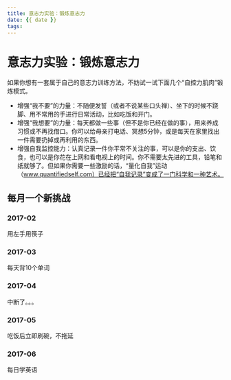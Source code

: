 ```yaml
---
title: 意志力实验：锻炼意志力
date: {{ date }}
tags:
---
```


# 意志力实验：锻炼意志力


如果你想有一套属于自己的意志力训练方法，不妨试一试下面几个“自控力肌肉”锻炼模式。

* 增强“我不要”的力量：不随便发誓（或者不说某些口头禅）、坐下的时候不跷脚、用不常用的手进行日常活动，比如吃饭和开门。
* 增强“我想要”的力量：每天都做一些事（但不是你已经在做的事），用来养成习惯或不再找借口。你可以给母亲打电话、冥想5分钟，或是每天在家里找出一件需要扔掉或再利用的东西。
* 增强自我监控能力：认真记录一件你平常不关注的事，可以是你的支出、饮食，也可以是你花在上网和看电视上的时间。你不需要太先进的工具，铅笔和纸就够了。但如果你需要一些激励的话，“量化自我”运动（www.quantifiedself.com）已经把“自我记录”变成了一门科学和一种艺术。

## 每月一个新挑战

### 2017-02

用左手用筷子

### 2017-03

每天背10个单词

### 2017-04

中断了。。。

### 2017-05

吃饭后立即刷碗，不拖延

### 2017-06

每日学英语
